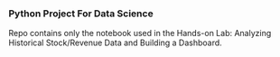 ### Python Project For Data Science

Repo contains only the notebook used in the Hands-on Lab: Analyzing Historical Stock/Revenue Data and Building a Dashboard.